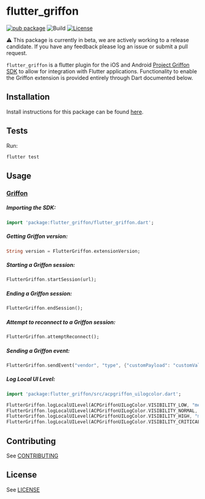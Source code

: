 # flutter_griffon

[![pub package](https://img.shields.io/pub/v/flutter_griffon.svg)](https://pub.dartlang.org/packages/flutter_griffon) ![Build](https://github.com/adobe/flutter_acpanalytics/workflows/Dart%20Unit%20Tests%20+%20Android%20Build%20+%20iOS%20Build/badge.svg) [![License](https://img.shields.io/badge/License-Apache%202.0-blue.svg)](https://opensource.org/licenses/Apache-2.0)

⚠️ This package is currently in beta, we are actively working to a release candidate. If you have any feedback please log an issue or submit a pull request.

`flutter_griffon` is a flutter plugin for the iOS and Android [Project Griffon SDK](https://aep-sdks.gitbook.io/docs/beta/project-griffon) to allow for integration with Flutter applications. Functionality to enable the Griffon extension is provided entirely through Dart documented below.

## Installation

Install instructions for this package can be found [here](https://pub.dev/packages/flutter_griffon#-installing-tab-).

## Tests

Run:

```bash
flutter test
```

## Usage
### [Griffon](https://aep-sdks.gitbook.io/docs/beta/project-griffon)

##### Importing the SDK:
```dart
import 'package:flutter_griffon/flutter_griffon.dart';
```

##### Getting Griffon version:
 ```dart
String version = FlutterGriffon.extensionVersion;
 ```

##### Starting a Griffon session:
 ```dart
FlutterGriffon.startSession(url);
 ```

##### Ending a Griffon session:
```dart
FlutterGriffon.endSession();
```

##### Attempt to reconnect to a Griffon session:
```dart
FlutterGriffon.attemptReconnect();
```

##### Sending a Griffon event:
```dart
FlutterGriffon.sendEvent("vendor", "type", {"customPayload": "customValue"});
```

##### Log Local UI Level:
```dart
import 'package:flutter_griffon/src/acpgriffon_uilogcolor.dart';

FlutterGriffon.logLocalUILevel(ACPGriffonUILogColor.VISIBILITY_LOW, "message");
FlutterGriffon.logLocalUILevel(ACPGriffonUILogColor.VISIBILITY_NORMAL, "message");
FlutterGriffon.logLocalUILevel(ACPGriffonUILogColor.VISIBILITY_HIGH, "message");
FlutterGriffon.logLocalUILevel(ACPGriffonUILogColor.VISIBILITY_CRITICAL, "message");
```

## Contributing
See [CONTRIBUTING](CONTRIBUTING.md)

## License
See [LICENSE](LICENSE)
